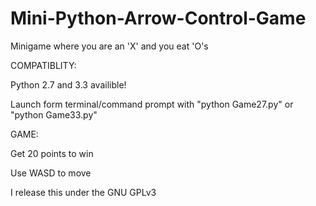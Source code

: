 Mini-Python-Arrow-Control-Game
==============================

Minigame where you are an 'X' and you eat 'O's  



COMPATIBLITY:

Python 2.7 and 3.3 availible!

Launch form terminal/command prompt with "python Game27.py" or "python Game33.py"

GAME:

Get 20 points to win

Use WASD to move

I release this under the GNU GPLv3

